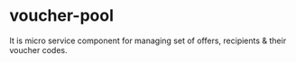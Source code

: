 # voucher-pool
It is micro service component for managing set of offers, recipients &amp; their voucher codes.
